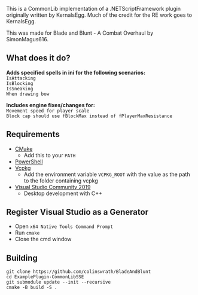 This is a CommonLib implementation of a .NETScriptFramework plugin originally written by KernalsEgg. 
Much of the credit for the RE work goes to KernalsEgg.

This was made for Blade and Blunt - A Combat Overhaul by SimonMagus616.

## What does it do?  
**Adds specified spells in ini for the following scenarios:**  
`IsAttacking`  
`IsBlocking`  
`IsSneaking`  
`When drawing bow`   
  
**Includes engine fixes/changes for:**  
`Movement speed for player scale`  
`Block cap should use fBlockMax instead of fPlayerMaxResistance`    

## Requirements
* [CMake](https://cmake.org/)
	* Add this to your `PATH`
* [PowerShell](https://github.com/PowerShell/PowerShell/releases/latest)
* [Vcpkg](https://github.com/microsoft/vcpkg)
	* Add the environment variable `VCPKG_ROOT` with the value as the path to the folder containing vcpkg
* [Visual Studio Community 2019](https://visualstudio.microsoft.com/)
	* Desktop development with C++

## Register Visual Studio as a Generator
* Open `x64 Native Tools Command Prompt`
* Run `cmake`
* Close the cmd window

## Building
```
git clone https://github.com/colinswrath/BladeAndBlunt
cd ExamplePlugin-CommonLibSSE
git submodule update --init --recursive
cmake -B build -S .
```

